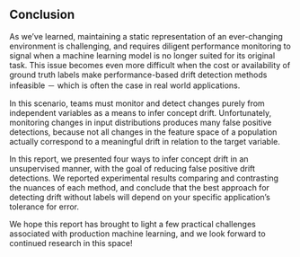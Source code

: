 ## Conclusion

As we’ve learned, maintaining a static representation of an ever-changing environment is challenging, and requires diligent performance monitoring to signal when a machine learning model is no longer suited for its original task. This issue becomes even more difficult when the cost or availability of ground truth labels make performance-based drift detection methods infeasible － which is often the case in real world applications. 

In this scenario, teams must monitor and detect changes purely from independent variables as a means to infer concept drift. Unfortunately, monitoring changes in input distributions produces many false positive detections, because not all changes in the feature space of a population actually correspond to a meaningful drift in relation to the target variable.

In this report, we presented four ways to infer concept drift in an unsupervised manner, with the goal of reducing false positive drift detections. We reported experimental results comparing and contrasting the nuances of each method, and conclude that the best approach for detecting drift without labels will depend on your specific application’s tolerance for error.

We hope this report has brought to light a few practical challenges associated with production machine learning, and we look forward to continued research in this space!
